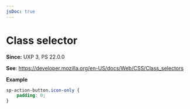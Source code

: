 ```yaml
---
jsDoc: true
---
```

# Class selector

**Since:** UXP 3, PS 22.0.0

**See**: https://developer.mozilla.org/en-US/docs/Web/CSS/Class_selectors

**Example**

```css
sp-action-button.icon-only {
    padding: 0;
}
```